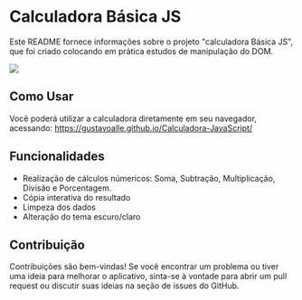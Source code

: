 # Calculadora Básica JS

Este README fornece informações sobre o projeto "calculadora Básica JS", que foi criado colocando em prática estudos de manipulação do DOM.

![](https://photos.app.goo.gl/V3gvVRGdwYe3CuK16)

## Como Usar

Você poderá utilizar a calculadora diretamente em seu navegador, acessando: https://gustavoalle.github.io/Calculadora-JavaScript/

## Funcionalidades

- Realização de cálculos númericos: 
  Soma, Subtração, Multiplicação, Divisão e Porcentagem.
- Cópia interativa do resultado
- Limpeza dos dados
- Alteração do tema escuro/claro

## Contribuição

Contribuições são bem-vindas! Se você encontrar um problema ou tiver uma ideia para melhorar o aplicativo, sinta-se à vontade para abrir um pull request ou discutir suas ideias na seção de issues do GitHub.

